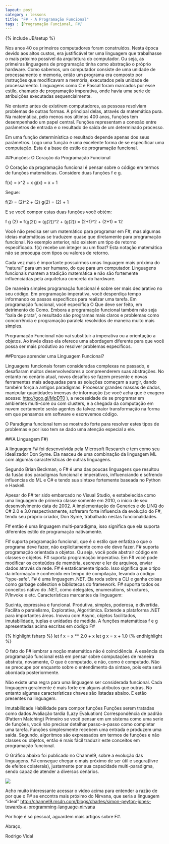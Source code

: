 ```yaml
---
layout: post
category : lessons
title: "F# - A Programação Funcional"
tags : [Programação Funcional, F#]
---
```

{% include JB/setup %}

Nos anos 40 os primeiros computadores foram construídos. Nesta época devido aos altos custos, era justificável ter uma linguagem que trabalhasse o mais próximo possível da arquitetura do computador. Ou seja, as primeiras linguagens de programação tinha como abstração o próprio hardware. Como sabemos, um computador consiste de uma unidade de processamento e memoria, então um programa era composto por instruções que modificavam a memória, executados pela unidade de processamento. Linguagens como C e Pascal foram marcados por esse estilo, chamado de programação imperativa, onde havia uma serie de atribuições executadas sequencialmente.

No entanto antes de existirem computadores, as pessoas resolviam problemas de outras formas. A principal delas, através da matemática pura. Na matemática, pelo menos nos últimos 400 anos, funções tem desempenhado um papel central. Funções representam a conexão entre parâmetros de entrada e o resultado de saída de um determinado processo.

Em uma função determinística o resultado depende apenas dos seus parâmetros. Logo uma função é uma excelente forma de se especificar uma computação. Esta é a base do estilo de programação funcional.

##Funções: O Coração da Programação Funcional

O Coração da programação funcional é pensar sobre o código em termos de funções matemáticas. Considere duas funções f e g.

f(x) = x^2 + x
g(x) = x + 1

Segue:

f(2) = (2)^2 + (2)
g(2) = (2) + 1

E se você compor estas duas funções você obtém:

f g (2) = f(g(2)) = (g(2))^2 + (g(2)) = (2+1)^2 + (2+1) = 12

Você não precisa ser um matemático para programar em F#, mas algumas ideias matemáticas se traduzem quase que diretamente para programação funcional. No exemplo anterior, não existem um tipo de retorno especificado. f(x) recebe um integer ou um float? Esta notação matemática não se preocupa com tipos ou valores de retorno.

Cada vez mais é importante possuirmos umas linguagem mais próxima do “natural” para um ser humano, do que para um computador. Linguagens funcionais mantem a tradição matemática e não são fortemente influenciadas pela arquitetura concreta do hardware.

De maneira simples programação funcional é sobre ser mais declarativo no seu código. Em programação imperativa, você desperdiça tempo informando os passos específicos para realizar uma tarefa. Em programação funcional, você especifica O Que deve ser feito, em detrimento do Como. Embora a programação funcional também não seja “bala de prata”, o resultado são programas mais claros e problemas como concorrência e programação paralela resolvidos de maneira muito mais simples.

Programação Funcional não vai substituir a imperativa ou a orientação a objetos. Ao invés disso ela oferece uma abordagem diferente para que você possa ser mais produtivo ao resolver problemas específicos.

##Porque aprender uma Linguagem Funcional?

Linguagens funcionais foram consideradas complexas no passado, e desafiaram muitos desenvolvedores a compreenderem suas abstrações. No entanto no cenário atual, novos desafios se fazem presente e novas ferramentas mais adequadas para as soluções começam a surgir, dando também força a antigos paradigmas. Processar grandes massas de dados, manipular quantidades imensas de informação (se você acha que é exagero acesse: http://goo.gl/MpDT0 ), a necessidade de se programar em ambientes multi-core ou com clusters, e a chegada da computação em nuvem certamente serão agentes da talvez maior transformação na forma em que pensamos em software e escrevemos código.

O Paradigma funcional tem se mostrado forte para resolver estes tipos de problemas e por isso tem se dado uma atenção especial a ele.

##(A Linguagem F#)

A linguagem F# foi desenvolvida pela Microsoft Research e tem como seu idealizador Don Syme. Ela nasceu de uma combinação da linguagem ML com algumas características de outras linguagens.

Segundo Brian Beckman, o F# é uma das poucas linguagens que resultou da fusão dos paradigmas funcional e imperativos, influenciando e sofrendo influencias do ML e C# e tendo sua sintaxe fortemente baseada no Python e Haskell.

Apesar do F# ter sido embarcado no Visual Studio,  e estabelecida como uma linguagem de primeira classe  somente em 2010, o inicio de seu desenvolvimento data de 2002. A implementação do Generics e do LINQ do C# 2.0 e 3.0 respectivamente, sofreram forte influencia da evolução do F#, tendo seu próprio criador, Don Syme, trabalhado nestas funcionalidades.

F# então é uma linguagem multi-paradigma, isso significa que ela suporta diferentes estilo de programação nativamente.

F# suporta programação funcional, que é o estilo que enfatiza o que o programa deve fazer, não explicitamente como ele deve fazer.
F# suporta programação orientada a objetos. Ou seja, você pode abstrair código em classes e objetos.
F# suporta programação imperativa. Em F# você pode modificar os conteúdos de memória, escrever e ler de arquivos, enviar dados através da rede.
F# é estaticamente tipado. Isso significa que o tipo da informação é conhecido em tempo de compilação, levando a código “type-safe”.
F# é uma linguagem .NET. Ela roda sobre a CLI e ganha coisas como garbage collection e bibliotecas do framework. F# suporta todos os conceitos nativo do .NET, como delegates, enumerations, structures, P/Invoke e etc.
Características marcantes da linguagem:

Sucinta, expressiva e funcional. Produtiva, simples, poderosa, e divertida.
Facilita o paralelismo, Explorativa, Algoritimica. Extende a plataforma .NET para importantes áreas.
Inovou com Async, objetos facilitados, imutabilidade, tuplas e unidades de medida.
A funções matemáticas f e g apresentadas acima escritas em código F#

{% highlight fsharp %}
let f x = x ** 2.0 + x
let g x = x + 1.0
{% endhighlight %}

O fato do F# lembrar a noção matemática não é coincidência. A essência da programação funcional está em pensar sobre computações de maneira abstrata, novamente, O que é computado, e não, como é computado. Não se preocupe por enquanto sobre o entendimento da sintaxe, pois esta será abordada posteriormente.

Não existe uma regra para uma linguagem ser considerada funcional. Cada linguagem geralmente é mais forte em alguns atributos que outras. No entanto algumas características chaves são listadas abaixo. E estão presentes na linguagem.

Imutabilidade
Habilidade para compor funções
Funções serem tratadas como dados
Avaliação tardia (Lazy Evaluation)
Correspondência de padrão (Pattern Matching)
Primeiro se você pensar em um sistema como uma serie de funções, você não precisar detalhar passo-a-passo como completar uma tarefa. Funções simplesmente recebem uma entrada e produzem uma saída. Segundo, algoritmos são expressados em termos de funções e não classes ou objetos, então é mais fácil traduzir este conceitos em programação funcional.

O Gráfico abaixo foi publicado no Channel9, sobre a evolução das linguagens. F# consegue chegar o mais próximo de ser útil e segura(livre de efeitos colaterais), justamente por sua capacidade multi-paradigma, sendo capaz de atender a diversos cenários.

<img src="{{BASE_PATH}}/imgs/evolucao-linguagens.png" />

Acho muito interessante acessar o vídeo acima para entender a razão de por que o F# se encontra mais próximo do Nirvana, que seria a linguagem “ideal” http://channel9.msdn.com/blogs/charles/simon-peyton-jones-towards-a-programming-language-nirvana

Por hoje é só pessoal, aguardem mais artigos sobre F#.

Abraço,

Rodrigo Vidal